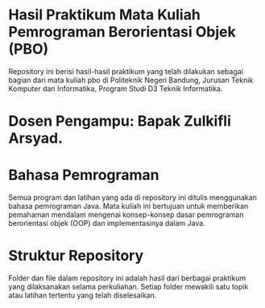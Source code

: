 # Hasil Praktikum Mata Kuliah Pemrograman Berorientasi Objek (PBO)<br>
Repository ini berisi hasil-hasil praktikum yang telah dilakukan sebagai bagian dari mata kuliah pbo di Politeknik Negeri Bandung, Jurusan Teknik Komputer dan Informatika, Program Studi D3 Teknik Informatika.

# Dosen Pengampu: Bapak Zulkifli Arsyad.

# Bahasa Pemrograman<br>
Semua program dan latihan yang ada di repository ini ditulis menggunakan bahasa pemrograman Java. Mata kuliah ini bertujuan untuk memberikan pemahaman mendalam mengenai konsep-konsep dasar pemrograman berorientasi objek (OOP) dan implementasinya dalam Java.

# Struktur Repository<br>
Folder dan file dalam repository ini adalah hasil dari berbagai praktikum yang dilaksanakan selama perkuliahan. Setiap folder mewakili satu topik atau latihan tertentu yang telah diselesaikan.<br>


